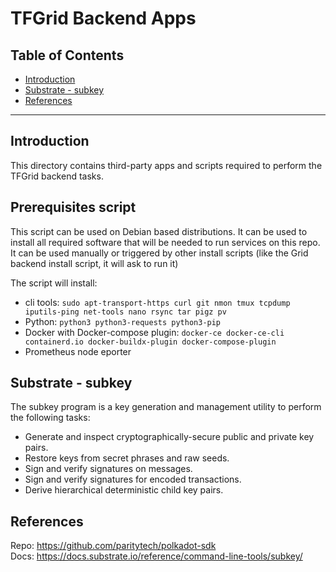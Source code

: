 <h1>TFGrid Backend Apps</h1>

<h2>Table of Contents</h2>

- [Introduction](#introduction)
- [Substrate - subkey](#substrate---subkey)
- [References](#references)

---

## Introduction

This directory contains third-party apps and scripts required to perform the TFGrid backend tasks.


## Prerequisites script

This script can be used on Debian based distributions. It can be used to install all required software that will be needed to run services on this repo.  
It can be used manually or triggered by other install scripts (like the Grid backend install script, it will ask to run it)

The script will install:
- cli tools: `sudo apt-transport-https curl git nmon tmux tcpdump iputils-ping net-tools nano rsync tar pigz pv`
- Python: `python3 python3-requests python3-pip`
- Docker with Docker-compose plugin: `docker-ce docker-ce-cli containerd.io docker-buildx-plugin docker-compose-plugin`
- Prometheus node eporter


## Substrate - subkey

The subkey program is a key generation and management utility to perform the following tasks:
- Generate and inspect cryptographically-secure public and private key pairs.
- Restore keys from secret phrases and raw seeds.
- Sign and verify signatures on messages.
- Sign and verify signatures for encoded transactions.
- Derive hierarchical deterministic child key pairs.


## References

Repo: https://github.com/paritytech/polkadot-sdk  
Docs: https://docs.substrate.io/reference/command-line-tools/subkey/

